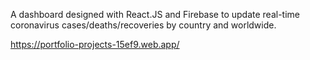 A dashboard designed with React.JS and Firebase to update real-time coronavirus cases/deaths/recoveries by country and worldwide.

https://portfolio-projects-15ef9.web.app/
